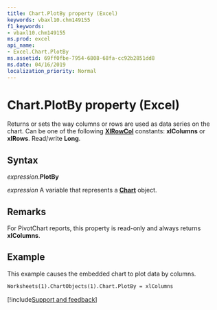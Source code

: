 ```yaml
---
title: Chart.PlotBy property (Excel)
keywords: vbaxl10.chm149155
f1_keywords:
- vbaxl10.chm149155
ms.prod: excel
api_name:
- Excel.Chart.PlotBy
ms.assetid: 69ff0fbe-7954-6808-68fa-cc92b2851dd8
ms.date: 04/16/2019
localization_priority: Normal
---
```



# Chart.PlotBy property (Excel)

Returns or sets the way columns or rows are used as data series on the chart. Can be one of the following **[XlRowCol](Excel.XlRowCol.md)** constants: **xlColumns** or **xlRows**. Read/write **Long**.


## Syntax

_expression_.**PlotBy**

_expression_ A variable that represents a **[Chart](Excel.Chart(object).md)** object.


## Remarks

For PivotChart reports, this property is read-only and always returns **xlColumns**.


## Example

This example causes the embedded chart to plot data by columns.

```vb
Worksheets(1).ChartObjects(1).Chart.PlotBy = xlColumns
```



[!include[Support and feedback](~/includes/feedback-boilerplate.md)]
